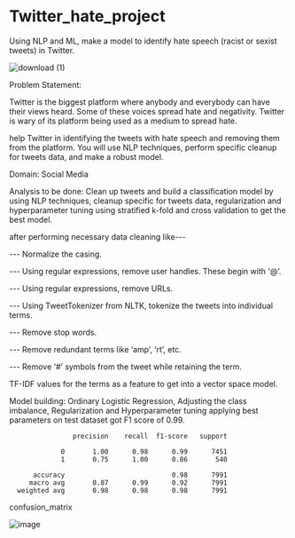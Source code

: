# Twitter_hate_project

Using NLP and ML, make a model to identify hate speech (racist or sexist tweets) in Twitter.

![download (1)](https://user-images.githubusercontent.com/94167271/189394381-23b1e157-81ae-453d-b9d4-b41212975d8c.png)

Problem Statement: 

Twitter is the biggest platform where anybody and everybody can have their views heard. Some of these voices spread hate and negativity. Twitter is wary of its platform being used as a medium  to spread hate. 

help Twitter in identifying the tweets with hate speech and removing them from the platform. You will use NLP techniques, perform specific cleanup for tweets data, and make a robust model.

Domain: Social Media

Analysis to be done: Clean up tweets and build a classification model by using NLP techniques, cleanup specific for tweets data, regularization and hyperparameter tuning using stratified k-fold and cross validation to get the best model.


after performing necessary data cleaning like---

--- Normalize the casing.

--- Using regular expressions, remove user handles. These begin with '@’.

--- Using regular expressions, remove URLs.

--- Using TweetTokenizer from NLTK, tokenize the tweets into individual terms.

--- Remove stop words.

--- Remove redundant terms like ‘amp’, ‘rt’, etc.

--- Remove ‘#’ symbols from the tweet while retaining the term.

TF-IDF values for the terms as a feature to get into a vector space model.

Model building: Ordinary Logistic Regression, Adjusting the class imbalance, Regularization and Hyperparameter tuning applying best parameters on test dataset got F1 score of 0.99.


                    precision    recall  f1-score   support

                 0       1.00      0.98      0.99      7451
                 1       0.75      1.00      0.86       540

          accuracy                           0.98      7991
         macro avg       0.87      0.99      0.92      7991
      weighted avg       0.98      0.98      0.98      7991



confusion_matrix

![image](https://user-images.githubusercontent.com/94167271/189967508-5a85797c-29ac-4afd-ad93-861c19f79878.png)


